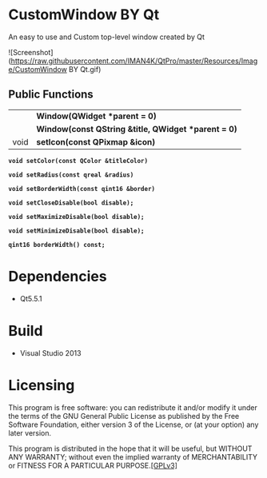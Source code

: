 CustomWindow BY Qt 
==================
An easy to use and Custom top-level window created by Qt

![Screenshot](https://raw.githubusercontent.com/IMAN4K/QtPro/master/Resources/Image/CustomWindow BY Qt.gif)

Public Functions
------------------
<table>
    <tr>
      <td></td>
      <td><strong>Window(QWidget *parent = 0)</strong></td>
    </tr>
    <tr>
      <td></td>
      <td><strong>Window(const QString &title, QWidget *parent = 0)</strong></td>
    </tr>
    <tr>
      <td>void</td>
      <td><strong>setIcon(const QPixmap &icon)</strong></td>
    </tr>
</table>

**`void setColor(const QColor &titleColor)`**

**`void setRadius(const qreal &radius)`**

**`void setBorderWidth(const qint16 &border)`**

**`void setCloseDisable(bool disable);`**

**`void setMaximizeDisable(bool disable);`**

**`void setMinimizeDisable(bool disable);`**

**`qint16 borderWidth() const;`**

# Dependencies
* Qt5.5.1

# Build
* Visual Studio 2013

# Licensing
This program is free software: you can redistribute it and/or modify it under the terms of the GNU General Public License as published by the Free Software Foundation, either version 3 of the License, or (at your option) any later version.

This program is distributed in the hope that it will be useful, but WITHOUT ANY WARRANTY; without even the implied warranty of MERCHANTABILITY or FITNESS FOR A PARTICULAR PURPOSE.[[GPLv3]](https://en.wikipedia.org/wiki/GNU_General_Public_License)
